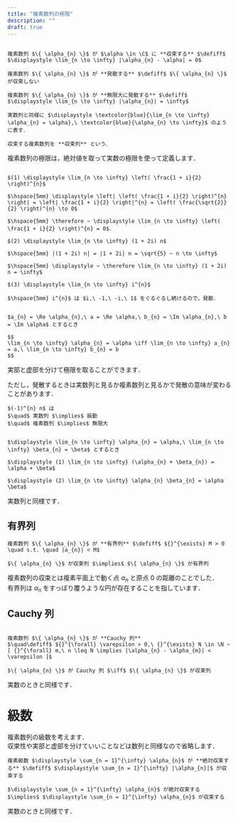 ```yaml
---
title: "複素数列の極限"
description: ""
draft: true
---
```


~~~definition:複素数列の極限

複素数列 $\{ \alpha_{n} \}$ が $\alpha \in \C$ に **収束する** $\defiff$ $\displaystyle \lim_{n \to \infty} |\alpha_{n} - \alpha| = 0$

複素数列 $\{ \alpha_{n} \}$ が **発散する** $\defiff$ $\{ \alpha_{n} \}$ が収束しない

複素数列 $\{ \alpha_{n} \}$ が **無限大に発散する** $\defiff$ $\displaystyle \lim_{n \to \infty} |\alpha_{n}| = \infty$

実数列と同様に $\displaystyle \textcolor{blue}{\lim_{n \to \infty} \alpha_{n} = \alpha},\ \textcolor{blue}{\alpha_{n} \to \infty}$ のように表す．

収束する複素数列を **収束列** という．

~~~

複素数列の極限は，絶対値を取って実数の極限を使って定義します．

```spoiler:close:例

$(1) \displaystyle \lim_{n \to \infty} \left( \frac{1 + i}{2} \right)^{n}$

$\hspace{5mm} \displaystyle \left| \left( \frac{1 + i}{2} \right)^{n} \right| = \left| \frac{1 + i}{2} \right|^{n} = \left( \frac{\sqrt{2}}{2} \right)^{n} \to 0$

$\hspace{5mm} \therefore ~ \displaystyle \lim_{n \to \infty} \left( \frac{1 + i}{2} \right)^{n} = 0$．

$(2) \displaystyle \lim_{n \to \infty} (1 + 2i) n$

$\hspace{5mm} |(1 + 2i) n| = |1 + 2i| n = \sqrt{5} ~ n \to \infty$

$\hspace{5mm} \displaystyle ~ \therefore \lim_{n \to \infty} (1 + 2i) n = \infty$

$(3) \displaystyle \lim_{n \to \infty} i^{n}$

$\hspace{5mm} i^{n}$ は $i,\ -1,\ -i,\ 1$ をぐるぐるし続けるので，発散．

```

~~~theorem:複素数列の極限

$a_{n} = \Re \alpha_{n},\ a = \Re \alpha,\ b_{n} = \Im \alpha_{n},\ b = \Im \alpha$ とするとき

$$
\lim_{n \to \infty} \alpha_{n} = \alpha \iff \lim_{n \to \infty} a_{n} = a,\ \lim_{n \to \infty} b_{n} = b
$$

~~~

実部と虚部を分けて極限を取ることができます．  

ただし，発散するときは実数列と見るか複素数列と見るかで発散の意味が変わることがあります．

```spoiler:close:例
$(-1)^{n} n$ は  
$\quad$ 実数列 $\implies$ 振動  
$\quad$ 複素数列 $\implies$ 無限大
```

~~~theorem:極限の演算

$\displaystyle \lim_{n \to \infty} \alpha_{n} = \alpha,\ \lim_{n \to \infty} \beta_{n} = \beta$ とするとき

$\displaystyle (1) \lim_{n \to \infty} (\alpha_{n} + \beta_{n}) = \alpha + \beta$

$\displaystyle (2) \lim_{n \to \infty} \alpha_{n} \beta_{n} = \alpha \beta$

~~~

実数列と同様です．

## 有界列

~~~definition:有界列
複素数列 $\{ \alpha_{n} \}$ が **有界列** $\defiff$ ${}^{\exists} M > 0 \quad s.t. \quad |a_{n}| < M$
~~~

~~~theorem:有界列
$\{ \alpha_{n} \}$ が収束列 $\implies$ $\{ \alpha_{n} \}$ が有界列
~~~

複素数列の収束とは複素平面上で動く点 $\alpha_{n}$ と原点 $0$ の距離のことでした．  
有界列は $\alpha_{n}$ をすっぽり覆うような円が存在することを指しています．

## Cauchy 列

~~~definition:Cauchy列

複素数列 $\{ \alpha_{n} \}$ が **Cauchy 列**  
$\quad\defiff$ ${}^{\forall} \varepsilon > 0,\ {}^{\exists} N \in \N ~ [ {}^{\forall} m,\ n \leq N \implies |\alpha_{n} - \alpha_{m}| < \varepsilon ]$

~~~

~~~theorem:Cauchy列
$\{ \alpha_{n} \}$ が Cauchy 列 $\iff$ $\{ \alpha_{n} \}$ が収束列
~~~

実数のときと同様です．

# 級数

複素数列の級数を考えます．  
収束性や実部と虚部を分けていいことなどは数列と同様なので省略します．

~~~definition:絶対収束
複素級数 $\displaystyle \sum_{n = 1}^{\infty} \alpha_{n}$ が **絶対収束する** $\defiff$ $\displaystyle \sum_{n = 1}^{\infty} |\alpha_{n}|$ が収束する
~~~

~~~theorem:絶対収束
$\displaystyle \sum_{n = 1}^{\infty} \alpha_{n}$ が絶対収束する $\implies$ $\displaystyle \sum_{n = 1}^{\infty} \alpha_{n}$ が収束する
~~~

実数のときと同様です．
